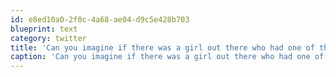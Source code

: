 ```yaml
---
id: e8ed10a0-2f0c-4a68-ae04-d9c5e428b703
blueprint: text
category: twitter
title: 'Can you imagine if there was a girl out there who had one of these and also drove a Land Cruiser?  http://j.mp/jUmE1f'
caption: 'Can you imagine if there was a girl out there who had one of these and also drove a Land Cruiser?  http://j.mp/jUmE1f'
---
```

